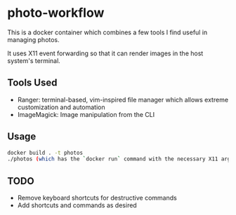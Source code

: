 # photo-workflow

This is a docker container which combines a few tools I find useful in managing photos.

It uses X11 event forwarding so that it can render images in the host system's terminal.

## Tools Used

- Ranger: terminal-based, vim-inspired file manager which allows extreme customization and automation
- ImageMagick: Image manipulation from the CLI

## Usage

```bash
docker build . -t photos
./photos (which has the `docker run` command with the necessary X11 args)
```

## TODO

- Remove keyboard shortcuts for destructive commands
- Add shortcuts and commands as desired 
